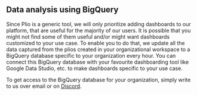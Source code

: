 ## Data analysis using BigQuery

Since Plio is a generic tool, we will only prioritize adding dashboards to our platform, that are useful for the majority of our users. It is possible that you might not find some of them useful and/or might want dashboards customized to your use case. To enable you to do that, we update all the data captured from the plios created in your organizational workspace to a BigQuery database specific to your organization every hour. You can connect this BigQuery database with your favourite dashboarding tool like Google Data Studio, etc. to make dashboards specific to your use case. 

To get access to the BigQuery database for your organization, simply write to us over email or on [Discord](../community/README.md).